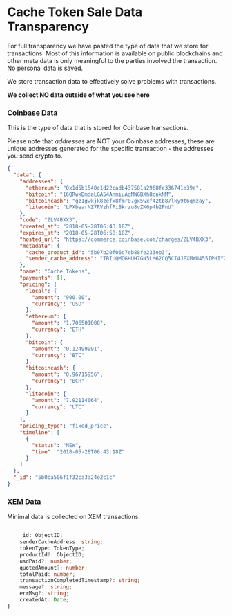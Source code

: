 # Cache Token Sale Data Transparency

For full transparency we have pasted the type of data that we store for transactions. Most of this information is available on public blockchains and other meta data is only meaningful to the parties involved the transaction. No personal data is saved.

We store transaction data to effectively solve problems with transactions.

**We collect NO data outside of what you see here**

### Coinbase Data
This is the type of data that is stored for Coinbase transactions.

Please note that *addresses* are NOT your Coinbase addresses, these are unique addresses
generated for the specific transaction - the addresses you send crypto to.

```json
{
  "data": {
    "addresses": {
      "ethereum": "0x1d5b1540c1d22cadb437581a2968fe336741e39e",
      "bitcoin": "16QRwkDmdaLGA54AnmiuAqNWGBXh8cnkNM",
      "bitcoincash": "qz1gwkjk8zefx8fmr07gx5wxf42tb87lky9t6qmzay",
      "litecoin": "LPXbearNZ7RVzhfPiBkrzu8vZK6p4b2PnU"
    },
    "code": "ZLV4BXX3",
    "created_at": "2018-05-28T06:43:18Z",
    "expires_at": "2018-05-28T06:58:18Z",
    "hosted_url": "https://commerce.coinbase.com/charges/ZLV4BXX3",
    "metadata": {
      "cache_product_id": "5b07b20f06d7eb88fe233eb3",
      "sender_cache_address": "TBIUQMOGHUH7GN5LM62CQ5CI4JEXMWU455IPHIYZ"
    },
    "name": "Cache Tokens",
    "payments": [],
    "pricing": {
      "local": {
        "amount": "900.00",
        "currency": "USD"
      },
      "ethereum": {
        "amount": "1.706501000",
        "currency": "ETH"
      },
      "bitcoin": {
        "amount": "0.12499991",
        "currency": "BTC"
      },
      "bitcoincash": {
        "amount": "0.96715956",
        "currency": "BCH"
      },
      "litecoin": {
        "amount": "7.92114064",
        "currency": "LTC"
      }
    },
    "pricing_type": "fixed_price",
    "timeline": [
      {
        "status": "NEW",
        "time": "2018-05-28T06:43:18Z"
      }
    ]
  },
  "_id": "5b0ba506f1f32ca3a24e2c1c"
}
```

### XEM Data

Minimal data is collected on XEM transactions.

```typescript

	_id: ObjectID;
	senderCacheAddress: string;
	tokenType: TokenType;
	productId?: ObjectID;
	usdPaid?: number;
	quotedAmount?: number;
	totalPaid: number;
	transactionCompletedTimestamp?: string;
	message?: string;
	errMsg?: string;
	createdAt: Date;
}
```

